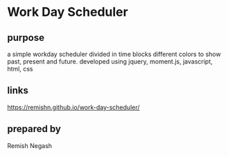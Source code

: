 # Work Day Scheduler
## purpose
a simple workday scheduler divided in time blocks 
different colors to show past, present and future. developed using jquery, moment.js, javascript, html, css

## links
https://remishn.github.io/work-day-scheduler/

## prepared by
Remish Negash

